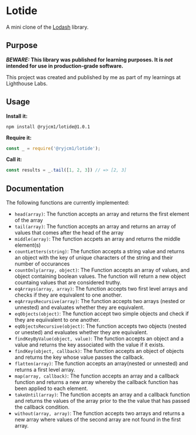# Lotide

A mini clone of the [Lodash](https://lodash.com) library.

## Purpose

**_BEWARE:_ This library was published for learning purposes. It is _not_ intended for use in production-grade software.**

This project was created and published by me as part of my learnings at Lighthouse Labs. 

## Usage

**Install it:**
```
npm install @ryjcm1/lotide@1.0.1
```

**Require it:**

```jsx
const _ = require('@ryjcm1/lotide');
```

**Call it:**

```jsx
const results = _.tail([1, 2, 3]) // => [2, 3]
```

## Documentation

The following functions are currently implemented:

* `head(array)`: The function accepts an array and returns  the first element of the array
* `tail(array)`: The function accepts an array and returns an array of values that comes after the head of the array
* `middle(array)`: The function accpets an array and returns the middle element(s)
* `countLetters(string)`: The function accepts a string value and returns an object with the key of unique characters of the string and their number of occurances
* `countOnly(array, object)`: The Function accepts an array of values, and object containing boolean values. The function will return a new object countaing values that are considered truthy.
* `eqArrays(array, array)`: The function accepts two first level arrays and checks if they are equivalent to one another.
* `eqArraysRecursive(array)`: The function accepts two arrays (nested or unnested) and evaluates whether they are equivalent.
* `eqObjects(object)`: The function accept two simple objects and check if they are equiivalent to one another.
* `eqObjectsRecursive(object)`: The function accepts two objects (nested or unested) and evaluates whether they are equivalent.
* `findKeyByValue(object, value)`: The function accepts an object and a value and returns the key associated with the value if it exists.
* `findKey(object, callback)`: The function accepts an object of objects and returns the key whose value passes the callback.
* `flatten(array)`: The function accepts an array(nested or unnested) and returns a first level array.
* `map(array, callback)`: The function accepts an array and a callback function and returns a new array whereby the callback function has been applied to each element.
* `takeUntil(array)`: The function accepts an array and a callback function and returns the values of the array prior to the the value that has passed the callback condition.
* `without(array, array)`: The function accepts two arrays and returns a new array where values of the second array are not found in the first array.
